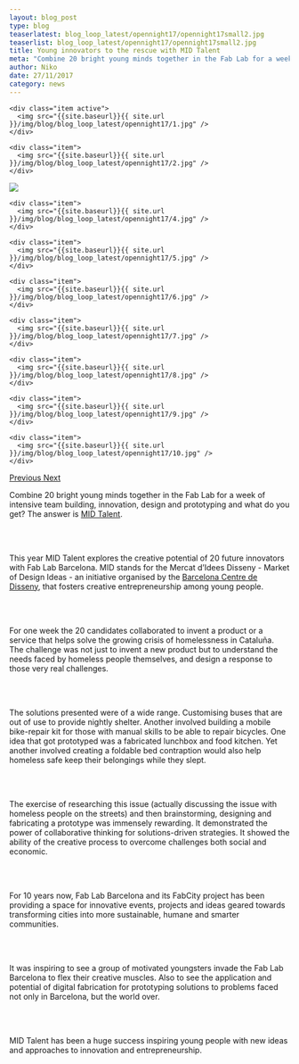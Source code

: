 ```yaml
---
layout: blog_post
type: blog
teaserlatest: blog_loop_latest/opennight17/opennight17small2.jpg
teaserlist: blog_loop_latest/opennight17/opennight17small2.jpg
title: Young innovators to the rescue with MID Talent
meta: "Combine 20 bright young minds together in the Fab Lab for a week of intensive team building, innovation, design and prototyping and what do you get? The answer is MID Talent."
author: Niko
date: 27/11/2017 
category: news
---
```


<!--<img src= "http://www.fablabbcn.org/img/blog/blog_loop_latest/openday17/openday171.jpg" align="middle"> 
<br>



<!----- Image Slider ----------------------------- Image Slider -------------->


<div id="carousel-example-generic" class="carousel slide" data-ride="carousel">

<!--------------- Wrapper for slides --------------->

  <div class="carousel-inner" role="listbox">
   
    <div class="item active">
      <img src="{{site.baseurl}}{{ site.url }}/img/blog/blog_loop_latest/opennight17/1.jpg" />
    </div>
    
    <div class="item">
      <img src="{{site.baseurl}}{{ site.url }}/img/blog/blog_loop_latest/opennight17/2.jpg" />
    </div>

  <div class="item">
      <img src="{{site.baseurl}}{{ site.url }}/img/blog/blog_loop_latest/opennight17/3.jpg" />
    </div>
    
    <div class="item">
      <img src="{{site.baseurl}}{{ site.url }}/img/blog/blog_loop_latest/opennight17/4.jpg" />
    </div>
    
    <div class="item">
      <img src="{{site.baseurl}}{{ site.url }}/img/blog/blog_loop_latest/opennight17/5.jpg" />
    </div>
    
    <div class="item">
      <img src="{{site.baseurl}}{{ site.url }}/img/blog/blog_loop_latest/opennight17/6.jpg" />
    </div>
    
    <div class="item">
      <img src="{{site.baseurl}}{{ site.url }}/img/blog/blog_loop_latest/opennight17/7.jpg" />
    </div>
    
    <div class="item">
      <img src="{{site.baseurl}}{{ site.url }}/img/blog/blog_loop_latest/opennight17/8.jpg" />
    </div>
    
    <div class="item">
      <img src="{{site.baseurl}}{{ site.url }}/img/blog/blog_loop_latest/opennight17/9.jpg" />
    </div>
    
    <div class="item">
      <img src="{{site.baseurl}}{{ site.url }}/img/blog/blog_loop_latest/opennight17/10.jpg" />
    </div>
</div>

<!-------------------- Controls --------------------->

  <a class="left carousel-control" href="#carousel-example-generic" role="button" data-slide="prev">
    <span class="glyphicon glyphicon-chevron-left" aria-hidden="true"></span>
    <span class="sr-only">Previous</span>
  </a>
  <a class="right carousel-control" href="#carousel-example-generic" role="button" data-slide="next">
    <span class="glyphicon glyphicon-chevron-right" aria-hidden="true"></span>
    <span class="sr-only">Next</span>
  </a>
</div>

<p>Combine 20 bright young minds together in the Fab Lab for a week of intensive team building, innovation, design and prototyping and what do you get? The answer is <a href="http://www.bcd.es/es/mid.asp?method=page&node=403" target="blank">MID Talent</a>.</p>

<br/><br/>

<p>This year MID Talent explores the creative potential of 20 future innovators with Fab Lab Barcelona. MID stands for the Mercat d’Idees Disseny - Market of Design Ideas - an initiative organised by the <a href="http://www.bcd.es/es/page.asp?id=1" target="blank">Barcelona Centre de Disseny</a>, that fosters creative entrepreneurship among young people. </p>

<br/><br/>

<p>For one week the 20 candidates collaborated to invent a product or a service that helps solve the growing crisis of homelessness in Cataluña. The challenge was not just to invent a new product but to understand the needs faced by homeless people themselves, and design a response to those very real challenges.</p>

<br/><br/>

<p>The solutions presented were of a wide range. Customising buses that are out of use to provide nightly shelter. Another involved building a mobile bike-repair kit for those with manual skills to be able to repair bicycles. One idea that got prototyped was a fabricated lunchbox and food kitchen. Yet another involved creating a foldable bed contraption would also help homeless safe keep their belongings while they slept. </p>

<br/><br/>

<p>The exercise of researching this issue (actually discussing the issue with homeless people on the streets) and then brainstorming, designing and fabricating a prototype was immensely rewarding. It demonstrated the power of collaborative thinking for solutions-driven strategies. It showed the ability of the creative process to overcome challenges both social and economic. </p>

<br/><br/>

<p>For 10 years now, Fab Lab Barcelona and its FabCity project has been providing a space for innovative events, projects and ideas geared towards transforming cities into more sustainable, humane and smarter communities. </p>

<br/><br/>

<p>It was inspiring to see a group of motivated youngsters invade the Fab Lab Barcelona to flex their creative muscles. Also to see the application and potential of digital fabrication for prototyping solutions to problems faced not only in Barcelona, but the world over.</p>

<br/><br/>

<p>MID Talent has been a huge success inspiring young people with new ideas and approaches to innovation and entrepreneurship.  </p>





 